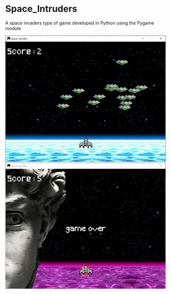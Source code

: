 # Space_Intruders
A space invaders type of game developed in Python using the Pygame module

![Game screenshot](IMG.PNG)
![Game screenshot](IMG2.PNG)
